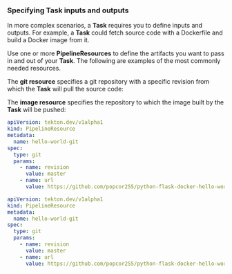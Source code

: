 ### Specifying Task inputs and outputs

In more complex scenarios, a **Task** requires you to define inputs and outputs. For example, a
**Task** could fetch source code with a Dockerfile and build a Docker image from it.

Use one or more **PipelineResources** to define the artifacts you want to pass in
and out of your **Task**. The following are examples of the most commonly needed resources.

The **git resource** specifies a git repository with
a specific revision from which the **Task** will pull the source code:

The **image resource** specifies the repository to which the image built by the **Task** will be pushed:

```yaml
apiVersion: tekton.dev/v1alpha1
kind: PipelineResource
metadata:
  name: hello-world-git
spec:
  type: git
  params:
    - name: revision
      value: master
    - name: url
      value: https://github.com/popcor255/python-flask-docker-hello-world
```

```yaml
apiVersion: tekton.dev/v1alpha1
kind: PipelineResource
metadata:
  name: hello-world-git
spec:
  type: git
  params:
    - name: revision
      value: master
    - name: url
      value: https://github.com/popcor255/python-flask-docker-hello-world
```

